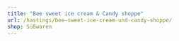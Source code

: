 ```yaml
---
title: "Bee sweet ice cream & Candy shoppe"
url: /hastings/bee-sweet-ice-cream-und-candy-shoppe/
shop: Süßwaren
---
```

